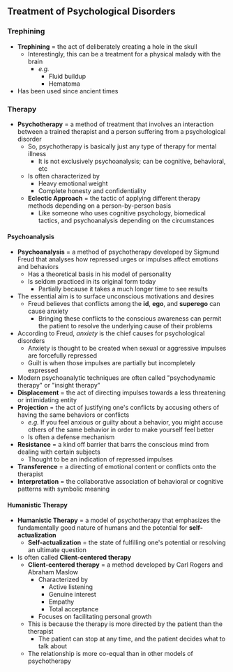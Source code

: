 ## Treatment of Psychological Disorders

### Trephining
- **Trephining** = the act of deliberately creating a hole in the skull
    * Interestingly, this can be a treatment for a physical malady with the brain
        + *e.g.*
            - Fluid buildup
            - Hematoma
- Has been used since ancient times

### Therapy
- **Psychotherapy** = a method of treatment that involves an interaction between a trained therapist and a person suffering from a psychological disorder
    * So, psychotherapy is basically just any type of therapy for mental illness
        + It is not exclusively psychoanalysis; can be cognitive, behavioral, etc
    * Is often characterized by
        + Heavy emotional weight
        + Complete honesty and confidentiality
    * **Eclectic Approach** = the tactic of applying different therapy methods depending on a person-by-person basis
        * Like someone who uses cognitive psychology, biomedical tactics, and psychoanalysis depending on the circumstances

#### Psychoanalysis
- **Psychoanalysis** = a method of psychotherapy developed by Sigmund Freud that analyses how repressed urges or impulses affect emotions and behaviors
    * Has a theoretical basis in his model of personality
    * Is seldom practiced in its original form today
        + Partially because it takes a much longer time to see results
- The essential aim is to surface unconscious motivations and desires
    * Freud believes that conflicts among the **id**, **ego**, and **superego** can cause anxiety
        + Bringing these conflicts to the conscious awareness can permit the patient to resolve the underlying cause of their problems
- According to Freud, *anxiety* is the chief causes for psychological disorders
    * Anxiety is thought to be created when sexual or aggressive impulses are forcefully repressed
    * Guilt is when those impulses are partially but incompletely expressed
- Modern psychoanalytic techniques are often called "psychodynamic therapy" or "insight therapy"
- **Displacement** = the act of directing impulses towards a less threatening or intimidating entity
- **Projection** = the act of justifying one's conflicts by accusing others of having the same behaviors or conflicts
    * *e.g.* If you feel anxious or guilty about a behavior, you might accuse others of the same behavior in order to make yourself feel better
    * Is often a defense mechanism
- **Resistance** = a kind off barrier that barrs the conscious mind from dealing with certain subjects
    * Thought to be an indication of repressed impulses
- **Transference** = a directing of emotional content or conflicts onto the therapist
- **Interpretation** = the collaborative association of behavioral or cognitive patterns with symbolic meaning

#### Humanistic Therapy
- **Humanistic Therapy** = a model of psychotherapy that emphasizes the fundamentally good nature of humans and the potential for **self-actualization**
    * **Self-actualization** = the state of fulfilling one's potential or resolving an ultimate question
- Is often called **Client-centered therapy**
    * **Client-centered therapy** = a method developed by Carl Rogers and Abraham Maslow
        + Characterized by
            - Active listening
            - Genuine interest
            - Empathy
            - Total acceptance
        + Focuses on facilitating personal growth
    * This is because the therapy is more directed by the patient than the therapist
        + The patient can stop at any time, and the patient decides what to talk about
    * The relationship is more co-equal than in other models of psychotherapy
